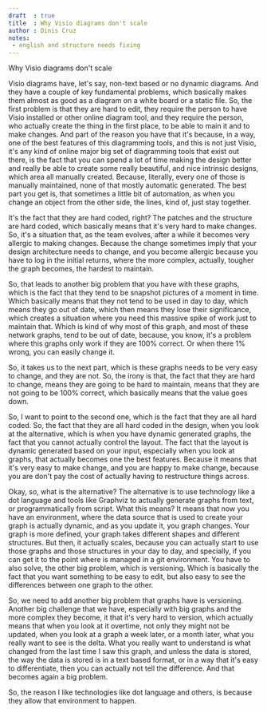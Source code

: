 ```yaml
---
draft  : true
title  : Why Visio diagrams don't scale
author : Dinis Cruz
notes:
 - english and structure needs fixing
---
```


Why Visio diagrams don't scale


Visio diagrams have, let's say, non-text based or no dynamic diagrams. And they have a couple of key fundamental problems, which basically makes them almost as good as a diagram on a white board or a static file. So, the first problem is that they are hard to edit, they require the person to have Visio installed or other online diagram tool, and they require the person, who actually create the thing in the first place, to be able to main it and to make changes. And part of the reason you have that it's because, in a way, one of the best features of this diagramming tools, and this is not just Visio, it's any kind of online major big set of diagramming tools that exist out there, is the fact that you can spend a lot of time making the design better and really be able to create some really beautiful, and nice intrinsic designs, which area all manually created. Because, literally, every one of those is manually maintained, none of that mostly automatic generated. The best part you get is, that sometimes a little bit of automation, as when you change an object from the other side, the lines, kind of, just stay together.

It's the fact that they are hard coded, right? The patches and the structure are hard coded, which basically means that it's very hard to make changes. So, it's a situation that, as the team evolves, after a while it becomes very allergic to making changes. Because the change sometimes imply that your design architecture needs to change, and you become allergic because you have to log in the initial returns, where the more complex, actually, tougher the graph becomes, the hardest to maintain.

So, that leads to another big problem that you have with these graphs, which is the fact that they tend to be snapshot pictures of a moment in time. Which basically means that they not tend to be used in day to day, which means they go out of date, which then means they lose their significance, which creates a situation where you need this massive spike of work just to maintain that. Which is kind of why most of this graph, and most of these network graphs, tend to be out of date, because, you know, it's a problem where this graphs only work if they are 100% correct. Or when there 1% wrong, you can easily change it.

So, it takes us to the next part, which is these graphs needs to be very easy to change, and they are not. So, the irony is that, the fact that they are hard to change, means they are going to be hard to maintain, means that they are not going to be 100% correct, which basically means that the value goes down. 

So, I want to point to the second one, which is the fact that they are all hard coded. So, the fact that they are all hard coded in the design, when you look at the alternative, which is when you have dynamic generated graphs, the fact that you cannot actually control the layout. The fact that the layout is dynamic generated based on your input, especially when you look at graphs, that actually becomes one the best features. Because it means that it's very easy to make change, and you are happy to make change, because you are don't pay the cost of actually having to restructure things across.

Okay, so, what is the alternative? The alternative is to use technology like a dot language and tools like Graphviz to actually generate graphs from text, or programmatically from script. 
What this means? It means that now you have an environment, where the data source that is used to create your graph is actually dynamic, and as you update it, you graph changes. Your graph is more defined, your graph takes different shapes and different structures. But then, it actually scales, because you can actually start to use those graphs and those structures in your day to day, and specially, if you can get it to the point where is managed in a git environment.
You have to also solve, the other big problem, which is versioning. Which is basically the fact that you want something to be easy to edit, but also easy to see the differences between one graph to the other.

So, we need to add another big problem that graphs have is versioning. Another big challenge that we have, especially with big graphs and the more complex they become, it that it's very hard to version, which actually means that when you look at it overtime, not only they might not be updated, when you look at a graph a week later, or a month later, what you really want to see is the delta. What you really want to understand is what changed from the last time I saw this graph, and unless the data is stored, the way the data is stored is in a text based format, or in a way that it's easy to differentiate, then you can actually not tell the difference. And that becomes again a big problem.

So, the reason I like technologies like dot language and others, is because they allow that environment to happen.


